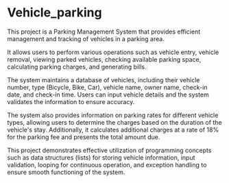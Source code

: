 # Vehicle_parking
This project is a Parking Management System that provides efficient management and tracking of vehicles in a parking area. 

It allows users to perform various operations such as vehicle entry, vehicle removal, viewing parked vehicles, checking available parking space, calculating parking charges, and generating bills.

The system maintains a database of vehicles, including their vehicle number, type (Bicycle, Bike, Car), vehicle name, owner name, check-in date, and check-in time.
Users can input vehicle details and the system validates the information to ensure accuracy.

The system also provides information on parking rates for different vehicle types, allowing users to determine the charges based on the duration of the vehicle's stay. Additionally, it calculates additional charges at a rate of 18% for the parking fee and presents the total amount due.

This project demonstrates effective utilization of programming concepts such as data structures (lists) for storing vehicle information, input validation, looping for continuous operation, and exception handling to ensure smooth functioning of the system.

